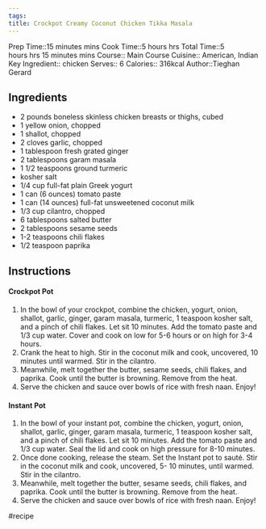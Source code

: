 ```yaml
---
tags: 
title: Crockpot Creamy Coconut Chicken Tikka Masala
---
```


Prep Time::15 minutes mins
Cook Time::5 hours hrs
Total Time::5 hours hrs 15 minutes mins
Course:: Main Course
Cuisine:: American, Indian
Key Ingredient:: chicken
Serves:: 6
Calories:: 316kcal
Author::Tieghan Gerard

## Ingredients

- 2 pounds boneless skinless chicken breasts or thighs, cubed
- 1 yellow onion, chopped
- 1 shallot, chopped
- 2 cloves garlic, chopped
- 1 tablespoon fresh grated ginger
- 2 tablespoons garam masala
- 1 1/2 teaspoons ground turmeric
- kosher salt
- 1/4 cup full-fat plain Greek yogurt
- 1 can (6 ounces) tomato paste
- 1 can (14 ounces) full-fat unsweetened coconut milk
- 1/3 cup cilantro, chopped
- 6 tablespoons salted butter
- 2 tablespoons sesame seeds
- 1-2 teaspoons chili flakes
- 1/2 teaspoon paprika

## Instructions

#### Crockpot Pot

1. In the bowl of your crockpot, combine the chicken, yogurt, onion, shallot, garlic, ginger, garam masala, turmeric, 1 teaspoon kosher salt, and a pinch of chili flakes. Let sit 10 minutes. Add the tomato paste and 1/3 cup water. Cover and cook on low for 5-6 hours or on high for 3-4 hours.
2. Crank the heat to high. Stir in the coconut milk and cook, uncovered, 10 minutes until warmed. Stir in the cilantro.
3. Meanwhile, melt together the butter, sesame seeds, chili flakes, and paprika. Cook until the butter is browning. Remove from the heat.
4. Serve the chicken and sauce over bowls of rice with fresh naan. Enjoy!

#### Instant Pot

1. In the bowl of your instant pot, combine the chicken, yogurt, onion, shallot, garlic, ginger, garam masala, turmeric, 1 teaspoon kosher salt, and a pinch of chili flakes. Let sit 10 minutes. Add the tomato paste and 1/3 cup water. Seal the lid and cook on high pressure for 8-10 minutes.
2. Once done cooking, release the steam. Set the Instant pot to sauté. Stir in the coconut milk and cook, uncovered, 5- 10 minutes, until warmed. Stir in the cilantro.
3. Meanwhile, melt together the butter, sesame seeds, chili flakes, and paprika. Cook until the butter is browning. Remove from the heat.
4. Serve the chicken and sauce over bowls of rice with fresh naan. Enjoy!


#recipe